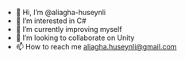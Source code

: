 - 👋 Hi, I’m @aliagha-huseynli
- 👀 I’m interested in C#
- 🌱 I’m currently improving myself
- 💞️ I’m looking to collaborate on Unity
- 📫 How to reach me aliagha.huseynli@gmail.com

<!---
aliagha-huseynli/aliagha-huseynli is a ✨ special ✨ repository because its `README.md` (this file) appears on your GitHub profile.
You can click the Preview link to take a look at your changes.
--->

